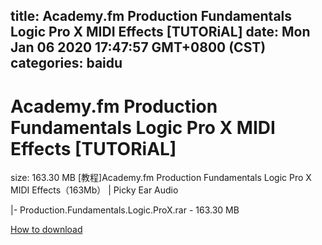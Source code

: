 
title: Academy.fm Production Fundamentals Logic Pro X MIDI Effects [TUTORiAL]
date: Mon Jan 06 2020 17:47:57 GMT+0800 (CST)    
categories: baidu
---

# Academy.fm Production Fundamentals Logic Pro X MIDI Effects [TUTORiAL]
size: 163.30 MB
 [教程]Academy.fm Production Fundamentals Logic Pro X MIDI Effects（163Mb） | Picky Ear Audio
 
|- Production.Fundamentals.Logic.ProX.rar - 163.30 MB

[How to download](https://bpcam.bemobtrk.com/go/2ceec3aa-1ca2-46d6-b9ff-aaa5c184517c?jno=5163)